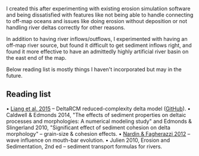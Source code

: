 I created this after experimenting with existing erosion simulatiion software and being dissatisfied with features like not being able to handle connecting to off-map oceans and issues like doing erosion without deposition or not handling river deltas correctly for other reasons.

In addition to having river inflows/outflows, I experimented with having an off-map river source, but found it difficult to get sediment inflows right, and found it more effective to have an admittedly highly artificial river basin on the east end of the map.

Below reading list is mostly things I haven't incorporated but may in the future.

Reading list
------------
• [Liang et al. 2015](https://esurf.copernicus.org/articles/3/67/2015/esurf-3-67-2015.html) – DeltaRCM reduced-complexity delta model ([GitHub](https://github.com/DeltaRCM/pyDeltaRCM)).
• Caldwell & Edmonds 2014, "The effects of sediment properties on deltaic processes and morphologies: A numerical modeling
study" and Edmonds & Slingerland 2010, "Significant effect of sediment cohesion on delta morphology" – grain-size & cohesion effects.
• [Nardin & Fagherazzi 2012](https://agupubs.onlinelibrary.wiley.com/doi/full/10.1029/2012GL051788) – wave influence on mouth-bar evolution.
• Julien 2010, Erosion and Sedimentation, 2nd ed – sediment transport formulas for rivers.